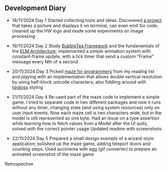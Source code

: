 ## Development Diary

- 18/11/2024 Day 1
  Started collecting tools and ideas. Discovered [a project](https://github.com/eliukblau/pixterm) that takes a picture and displays it on terminal, can even emit Go code; cleaned up the HW logo and made some experiments on image processing

- 19/11/2024 Day 2
  Study [BubbleTea Framework](https://github.com/charmbracelet/bubbletea) and the fundamentals of the [ELM Architecture](https://guide.elm-lang.org/architecture/); implemented a simple animation system with constant-frame update, with a tick timer that send a custom "Frame" message every Nth of a second

- 20/11/2024 Day 3
  Picked [maze for programmers](http://www.mazesforprogrammers.com/) from my reading list and playing with an implementation that allows double vertical resolution by using half-block unicode characters; also fiddling around with [lipgloss](https://github.com/charmbracelet/lipgloss) styling

- 21/11/2024 Day 4
  Re-used part of the maze code to implement a simple game. I tried to separate code in two different packages and now it runs without any timer, changing state (and using system resources) only on user input events. Now each maze cell is two characters wide, but in the model is still represented as one byte.
  Had an issue on a type assertion while learning how to fetch values from a Model after the UI quits, solved with the correct pointer usage
  Updated readme with screenshots 

- 22/11/2024 Day 5
  Prepared a small design example of a wizard-style application; polished up the maze game, adding teleport doors and counting steps.
  Used asciinema with agg (gif converter) to prepare an animated screenshot of the maze game


Retrospective


  

